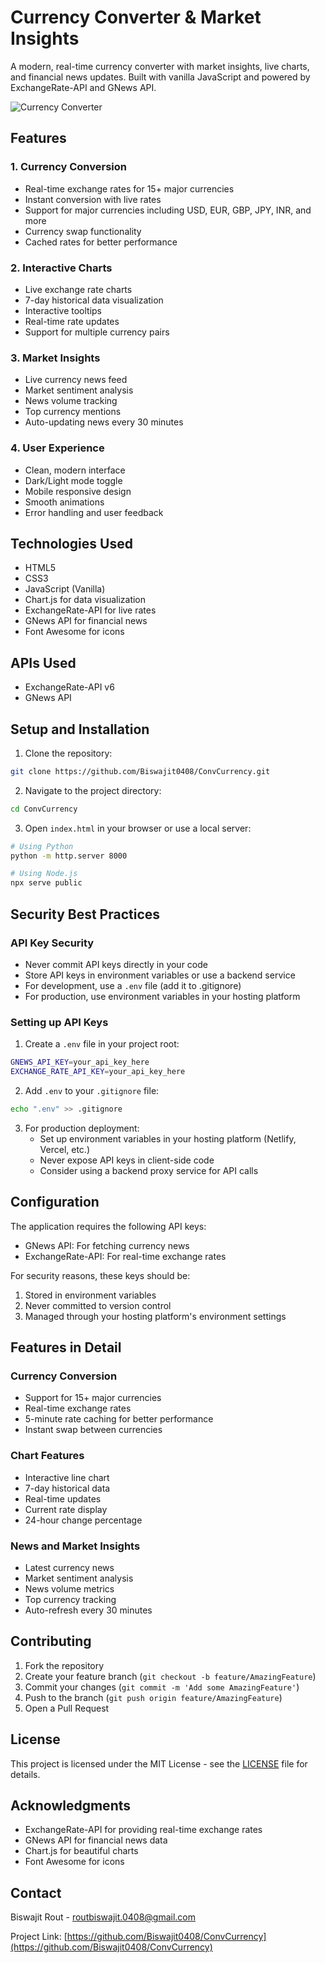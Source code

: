 # Currency Converter & Market Insights

A modern, real-time currency converter with market insights, live charts, and financial news updates. Built with vanilla JavaScript and powered by ExchangeRate-API and GNews API.

![Currency Converter](https://i.imgur.com/your-screenshot.jpg)

## Features

### 1. Currency Conversion
- Real-time exchange rates for 15+ major currencies
- Instant conversion with live rates
- Support for major currencies including USD, EUR, GBP, JPY, INR, and more
- Currency swap functionality
- Cached rates for better performance

### 2. Interactive Charts
- Live exchange rate charts
- 7-day historical data visualization
- Interactive tooltips
- Real-time rate updates
- Support for multiple currency pairs

### 3. Market Insights
- Live currency news feed
- Market sentiment analysis
- News volume tracking
- Top currency mentions
- Auto-updating news every 30 minutes

### 4. User Experience
- Clean, modern interface
- Dark/Light mode toggle
- Mobile responsive design
- Smooth animations
- Error handling and user feedback

## Technologies Used
- HTML5
- CSS3
- JavaScript (Vanilla)
- Chart.js for data visualization
- ExchangeRate-API for live rates
- GNews API for financial news
- Font Awesome for icons

## APIs Used
- ExchangeRate-API v6
- GNews API

## Setup and Installation

1. Clone the repository:
```bash
git clone https://github.com/Biswajit0408/ConvCurrency.git
```

2. Navigate to the project directory:
```bash
cd ConvCurrency
```

3. Open `index.html` in your browser or use a local server:
```bash
# Using Python
python -m http.server 8000

# Using Node.js
npx serve public
```

## Security Best Practices

### API Key Security
- Never commit API keys directly in your code
- Store API keys in environment variables or use a backend service
- For development, use a `.env` file (add it to .gitignore)
- For production, use environment variables in your hosting platform

### Setting up API Keys
1. Create a `.env` file in your project root:
```bash
GNEWS_API_KEY=your_api_key_here
EXCHANGE_RATE_API_KEY=your_api_key_here
```

2. Add `.env` to your `.gitignore` file:
```bash
echo ".env" >> .gitignore
```

3. For production deployment:
   - Set up environment variables in your hosting platform (Netlify, Vercel, etc.)
   - Never expose API keys in client-side code
   - Consider using a backend proxy service for API calls

## Configuration

The application requires the following API keys:
- GNews API: For fetching currency news
- ExchangeRate-API: For real-time exchange rates

For security reasons, these keys should be:
1. Stored in environment variables
2. Never committed to version control
3. Managed through your hosting platform's environment settings

## Features in Detail

### Currency Conversion
- Support for 15+ major currencies
- Real-time exchange rates
- 5-minute rate caching for better performance
- Instant swap between currencies

### Chart Features
- Interactive line chart
- 7-day historical data
- Real-time updates
- Current rate display
- 24-hour change percentage

### News and Market Insights
- Latest currency news
- Market sentiment analysis
- News volume metrics
- Top currency tracking
- Auto-refresh every 30 minutes

## Contributing

1. Fork the repository
2. Create your feature branch (`git checkout -b feature/AmazingFeature`)
3. Commit your changes (`git commit -m 'Add some AmazingFeature'`)
4. Push to the branch (`git push origin feature/AmazingFeature`)
5. Open a Pull Request

## License

This project is licensed under the MIT License - see the [LICENSE](LICENSE) file for details.

## Acknowledgments
- ExchangeRate-API for providing real-time exchange rates
- GNews API for financial news data
- Chart.js for beautiful charts
- Font Awesome for icons

## Contact

Biswajit Rout - routbiswajit.0408@gmail.com

Project Link: [https://github.com/Biswajit0408/ConvCurrency](https://github.com/Biswajit0408/ConvCurrency) 